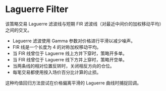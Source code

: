# Laguerre Filter

该策略交易 Laguerre 滤波线与短期 FIR 滤波线（对最近中间价的加权移动平均）之间的交叉。

- Laguerre 滤波使用 Gamma 参数对价格进行平滑以减少噪声。
- FIR 线是一个长度为 4 的对称加权移动平均。
- 当 FIR 线曾位于 Laguerre 线上方并下穿时，策略开多单。
- 当 FIR 线曾位于 Laguerre 线下方并上穿时，策略开空单。
- 当两条线的相对位置反转时，关闭相反方向的仓位。
- 每笔交易都使用按入场价百分比计算的止损。

这种均值回归方法尝试在价格偏离平滑的 Laguerre 曲线时捕捉回调。
